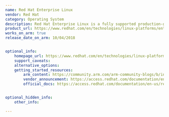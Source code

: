 ```yaml
---
name: Red Hat Enterprise Linux
vendor: Red Hat
category: Operating System
description: Red Hat Enterprise Linux is a fully supported production-grade operating system (OS) available on premises and in the cloud.
product_url: https://www.redhat.com/en/technologies/linux-platforms/enterprise-linux
works_on_arm: true
release_date_on_arm: 10/04/2018


optional_info:
    homepage_url: https://www.redhat.com/en/technologies/linux-platforms/enterprise-linux
    support_caveats:
    alternative_options:
    getting_started_resources:
        arm_content: https://community.arm.com/arm-community-blogs/b/infrastructure-solutions-blog/posts/software-innovations-with-red-hat-and-arm
        vendor_announcement: https://access.redhat.com/documentation/en-us/red_hat_enterprise_linux/7/html/7.5_release_notes/chap-red_hat_enterprise_linux-7.5_release_notes-architectures
        official_docs: https://access.redhat.com/documentation/en-us/red_hat_enterprise_linux/7/html/installation_guide/chap-simple-install


optional_hidden_info:
    other_info:

---
```

